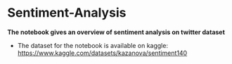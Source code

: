 # Sentiment-Analysis
**The notebook gives an overview of sentiment analysis on twitter dataset**
<br>
* The dataset for the notebook is available on kaggle: https://www.kaggle.com/datasets/kazanova/sentiment140
